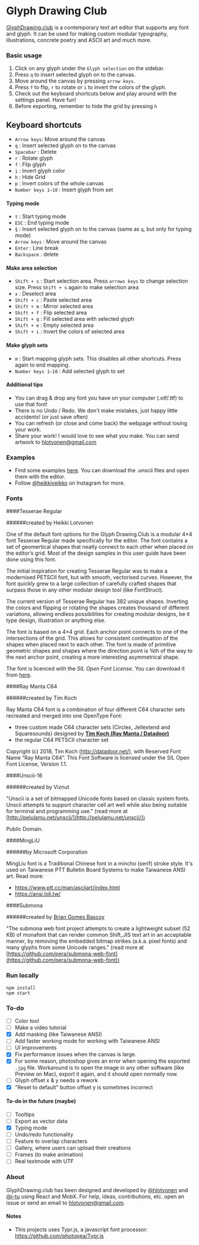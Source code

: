 Glyph Drawing Club
=====================

[GlyphDrawing.club](http://www.glyphdrawing.club/) is a contemporary text art editor that supports any font and glyph. It can be used for making custom modular typography, illustrations, concrete poetry and ASCII art and much more.  

### Basic usage

1. Click on any glyph under the `Glyph selection` on the sidebar.
2. Press `q` to insert selected glyph on to the canvas.
3. Move around the canvas by pressing `arrow keys`.
4. Press `f` to flip, `r` to rotate or `i` to invert the colors of the glyph.
5. Check out the keyboard shortcuts below and play around with the settings panel. Have fun!
6. Before exporting, remember to hide the grid by pressing `h`

## Keyboard shortcuts

* `Arrow keys`: Move around the canvas
* `q` : Insert selected glyph on to the canvas
* `Spacebar` : Delete
* `r` : Rotate glyph
* `f` : Flip glyph
* `i` : Invert glyph color
* `h` : Hide Grid
* `p` : Invert colors of the whole canvas
* `Number keys 1–10` : Insert glyph from set

#### Typing mode

* `t` : Start typing mode
* `ESC` : End typing mode
* `§` : Insert selected glyph on to the canvas (same as `q`, but only for typing mode)
* `Arrow keys` : Move around the canvas 
* `Enter` : Line break 
* `Backspace` : delete

#### Make area selection

* `Shift + s` : Start selection area. Press `arrows keys` to change selection size. Press `Shift + s` again to make selection area
* `x` : Deselect area
* `Shift + c` : Paste selected area
* `Shift + m` : Mirror selected area
* `Shift + f` : Flip selected area
* `Shift + q` : Fill selected area with selected glyph
* `Shift + e` : Empty selected area
* `Shift + i` : Invert the colors of selected area

#### Make glyph sets

* `m` : Start mapping glyph sets. This disables all other shortcuts. Press again to end mapping.
* `Number keys 1–10` : Add selected glyph to set

#### Additional tips

* You can drag & drop any font you have on your computer (.otf/.ttf) to use that font!
* There is no Undo / Redo. We don't make mistakes, just happy little accidents! (or just save often)
* You can refresh (or close and come back) the webpage without losing your work.
* Share your work! I would love to see what you make. You can send artwork to [hlotvonen@gmail.com](mailto:hlotvonen@gmail.com)

### Examples

* Find some examples [here](examples). You can download the .unscii files and open them with the editor.
* Follow [@heikkiveikko](https://www.instagram.com/heikkiveikko/) on Instagram for more.

### Fonts

####Tesserae Regular

######created by Heikki Lotvonen

One of the default font options for the Glyph Drawing.Club is a modular 4×4 font Tesserae Regular made specifically for the editor. The font contains a set of geomertical shapes that neatly connect to each other when placed on the editor’s grid. Most of the design samples in this user guide have been done using this font.

The initial inspiration for creating Tesserae Regular was to make a modernised PETSCII font, but with smooth, vectorised curves. However, the font quickly grew to a large collection of carefully crafted shapes that surpass those in any other modular design tool (like FontStruct).

The current version of Tesserae Regular has 382 unique shapes. Inverting the colors and flipping or rotating the shapes creates thousand of different variations, allowing endless possibilities for creating modular designs, be it type design, illustration or anything else.

The font is based on a 4×4 grid. Each anchor point connects to one of the intersections of the grid. This allows for consistent continuation of the shapes when placed next to each other. The font is made of primitive geometric shapes and shapes where the direction point is ¾th of the way to the next anchor point, creating a more interesting asymmetrical shape.

The font is licenced with the *SIL Open Font License*. You can download it from [here](fonts).

####Ray Manta C64

######created by Tim Koch

Ray Manta C64 font is a combination of four different C64 character sets recreated and merged into one OpenType Font:
* three custom made C64 character sets (Circlex, Jellextend and Squaresounds) designed by [**Tim Koch (Ray Manta / Datadoor)**](http://datadoor.net/)
* the regular C64 PETSCII character set 

Copyright (c) 2018, Tim Koch (http://datadoor.net/), with Reserved Font Name “Ray Manta C64”. This Font Software is licensed under the SIL Open Font License, Version 1.1.

####Unscii-16 

######created by Viznut

"Unscii is a set of bitmapped Unicode fonts based on classic system fonts. Unscii attempts to support character cell art well while also being suitable for terminal and programming use." (read more at [http://pelulamu.net/unscii/](http://pelulamu.net/unscii/))

Public Domain.

####MingLiU

######by Microsoft Corporation

MingLiu font is a Traditional Chinese font in a mincho (serif) stroke style. It's used on Taiwanese PTT Bulletin Board Systems to make Taiwanese ANSI art. Read more: 
* https://www.ptt.cc/man/asciiart/index.html
* https://ansi.loli.tw/ 

####Submona 

######created by [Brian Gomes Bascoy](http://peramid.es/)

"The submona web font project attempts to create a lightweight subset (52 KB) of monafont that can render common Shift_JIS text art in an acceptable manner, by removing the embedded bitmap strikes (a.k.a. pixel fonts) and many glyphs from some Unicode ranges." (read more at [https://github.com/pera/submona-web-font](https://github.com/pera/submona-web-font))


### Run locally

```
npm install
npm start
```

### To-do

- [ ] Color tool
- [ ] Make a video tutorial
- [x] Add masking (like Taiwanese ANSI)
- [ ] Add faster working mode for working with Taiwanese ANSI
- [ ] UI improvements
- [x] Fix performance issues when the canvas is large.
- [x] For some reason, photoshop gives an error when opening the exported `.jpg` file. Workaround is to open the image in any other software (like Preview on Mac), export it again, and it should open normally now.
- [ ] Glyph offset x & y needs a rework
- [x] "Reset to default" button offset y is sometimes incorrect

#### To-do in the future (maybe)

- [ ] Tooltips
- [ ] Export as vector data
- [x] Typing mode
- [ ] Undo/redo functionality
- [ ] Feature to overlap characters
- [ ] Gallery, where users can upload their creations
- [ ] Frames (to make animation)
- [ ] Real textmode with UTF

### About
GlyphDrawing.club has been designed and developed by [@hlotvonen](http://heikkilotvonen.fi) and [@i-tu](https://github.com/i-tu) using React and MobX. For help, ideas, contributions, etc. open an issue or send an email to [hlotvonen@gmail.com](mailto:hlotvonen@gmail.com).

#### Notes
* This projects uses Typr.js, a javascript font processor: https://github.com/photopea/Typr.js
